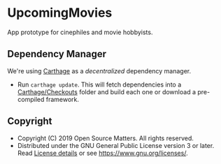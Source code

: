# UpcomingMovies
App prototype for cinephiles and movie hobbyists.

## Dependency Manager
We're using [Carthage](https://github.com/Carthage/Carthage) as a _decentralized_ dependency manager.
+ Run `carthage update`. This will fetch dependencies into a [Carthage/Checkouts](https://github.com/Carthage/Carthage/blob/master/Documentation/Artifacts.md#carthagecheckouts) folder and build each one or download a pre-compiled framework.

## Copyright
* Copyright (C) 2019 Open Source Matters. All rights reserved.
* Distributed under the GNU General Public License version 3 or later. Read [License details](LICENSE.md) or see <https://www.gnu.org/licenses/>.
